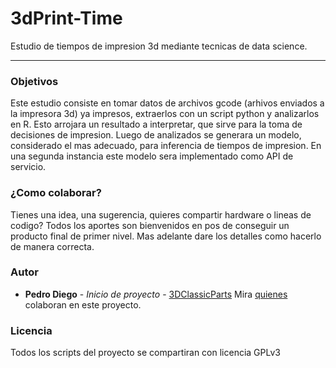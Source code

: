 # 3dPrint-Time
Estudio de tiempos de impresion 3d mediante tecnicas de data science.
***

### Objetivos  
Este estudio consiste en tomar datos de archivos gcode (arhivos enviados a la impresora 3d) ya impresos, extraerlos con un script python y analizarlos en R. Esto arrojara un resultado a interpretar, que sirve para la toma de decisiones de impresion. 
Luego de analizados se generara un modelo, considerado el mas adecuado, para inferencia de tiempos de impresion. En una segunda instancia este modelo sera implementado como API de servicio.

### ¿Como colaborar?
Tienes una idea, una sugerencia, quieres compartir hardware o lineas de codigo? Todos los aportes son bienvenidos en pos de conseguir un producto final de primer nivel. Mas adelante dare los detalles como hacerlo de manera correcta.

### Autor
* **Pedro Diego** - *Inicio de proyecto* - [3DClassicParts](https://github.com/3dclassicparts)
Mira [quienes](https://github.com/diegolpedro/pcbCnc/contributors) colaboran en este proyecto.

### Licencia
Todos los scripts del proyecto se compartiran con licencia GPLv3
